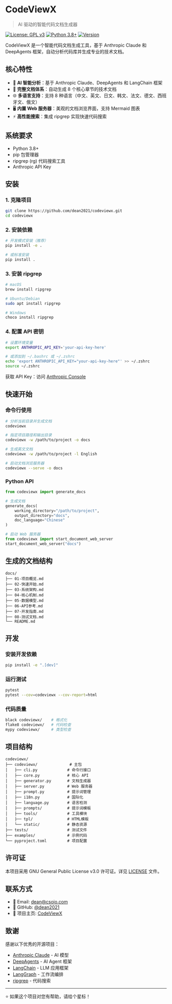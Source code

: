 # CodeViewX

> AI 驱动的智能代码文档生成器

[![License: GPL v3](https://img.shields.io/badge/License-GPLv3-blue.svg)](https://www.gnu.org/licenses/gpl-3.0)
[![Python 3.8+](https://img.shields.io/badge/python-3.8+-blue.svg)](https://www.python.org/downloads/)
[![Version](https://img.shields.io/badge/version-0.1.0-green.svg)](https://github.com/dean2021/codeviewx)

CodeViewX 是一个智能代码文档生成工具，基于 Anthropic Claude 和 DeepAgents 框架，自动分析代码库并生成专业的技术文档。

## 核心特性

- 🤖 **AI 智能分析**：基于 Anthropic Claude、DeepAgents 和 LangChain 框架
- 📝 **完整文档体系**：自动生成 8 个核心章节的技术文档
- 🌐 **多语言支持**：支持 8 种语言（中文、英文、日文、韩文、法文、德文、西班牙文、俄文）
- 🖥️ **内置 Web 服务器**：美观的文档浏览界面，支持 Mermaid 图表
- ⚡ **高性能搜索**：集成 ripgrep 实现快速代码搜索

## 系统要求

- Python 3.8+
- pip 包管理器
- ripgrep (rg) 代码搜索工具
- Anthropic API Key

## 安装

### 1. 克隆项目
```bash
git clone https://github.com/dean2021/codeviewx.git
cd codeviewx
```

### 2. 安装依赖
```bash
# 开发模式安装（推荐）
pip install -e .

# 或标准安装
pip install .
```

### 3. 安装 ripgrep
```bash
# macOS
brew install ripgrep

# Ubuntu/Debian
sudo apt install ripgrep

# Windows
choco install ripgrep
```

### 4. 配置 API 密钥
```bash
# 设置环境变量
export ANTHROPIC_API_KEY='your-api-key-here'

# 或添加到 ~/.bashrc 或 ~/.zshrc
echo 'export ANTHROPIC_API_KEY="your-api-key-here"' >> ~/.zshrc
source ~/.zshrc
```

获取 API Key：访问 [Anthropic Console](https://console.anthropic.com/)

## 快速开始

### 命令行使用

```bash
# 分析当前目录并生成文档
codeviewx

# 指定项目路径和输出目录
codeviewx -w /path/to/project -o docs

# 生成英文文档
codeviewx -w /path/to/project -l English

# 启动文档浏览服务器
codeviewx --serve -o docs
```

### Python API

```python
from codeviewx import generate_docs

# 生成文档
generate_docs(
    working_directory="/path/to/project",
    output_directory="docs",
    doc_language="Chinese"
)

# 启动 Web 服务器
from codeviewx import start_document_web_server
start_document_web_server("docs")
```

## 生成的文档结构

```
docs/
├── 01-项目概览.md
├── 02-快速开始.md
├── 03-系统架构.md
├── 04-核心机制.md
├── 05-数据模型.md
├── 06-API参考.md
├── 07-开发指南.md
├── 08-测试文档.md
└── README.md
```

## 开发

### 安装开发依赖
```bash
pip install -e ".[dev]"
```

### 运行测试
```bash
pytest
pytest --cov=codeviewx --cov-report=html
```

### 代码质量
```bash
black codeviewx/    # 格式化
flake8 codeviewx/   # 代码检查
mypy codeviewx/     # 类型检查
```

## 项目结构

```
codeviewx/
├── codeviewx/              # 主包
│   ├── cli.py             # 命令行接口
│   ├── core.py            # 核心 API
│   ├── generator.py       # 文档生成器
│   ├── server.py          # Web 服务器
│   ├── prompt.py          # 提示词管理
│   ├── i18n.py            # 国际化
│   ├── language.py        # 语言检测
│   ├── prompts/           # 提示词模板
│   ├── tools/             # 工具模块
│   ├── tpl/               # HTML模板
│   └── static/            # 静态资源
├── tests/                 # 测试文件
├── examples/              # 示例代码
└── pyproject.toml         # 项目配置
```

## 许可证

本项目采用 GNU General Public License v3.0 许可证。详见 [LICENSE](LICENSE) 文件。

## 联系方式

- 📧 Email: dean@csoio.com
- 🐙 GitHub: [@dean2021](https://github.com/dean2021)
- 🔗 项目主页: [CodeViewX](https://github.com/dean2021/codeviewx)

## 致谢

感谢以下优秀的开源项目：

- [Anthropic Claude](https://www.anthropic.com/) - AI 模型
- [DeepAgents](https://github.com/whoami1234321/deepagents) - AI Agent 框架
- [LangChain](https://www.langchain.com/) - LLM 应用框架
- [LangGraph](https://langchain-ai.github.io/langgraph/) - 工作流编排
- [ripgrep](https://github.com/BurntSushi/ripgrep) - 代码搜索

---

⭐ 如果这个项目对您有帮助，请给个星标！
